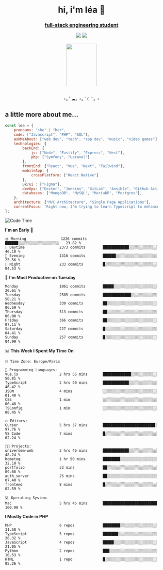 <h1 align="center">hi, i'm léa 🌙</h1>
<h3 align="center"><ins>full-stack engineering student</ins></h3>  
<div align="center">
  <a href="https://www.linkedin.com/in/lea-reiter22/"><img src="https://img.shields.io/badge/LinkedIn-0077B5?style=for-the-badge&logo=linkedin&logoColor=white"/></a>
  <a href="mailto:lea.reiter@outlook.fr"><img src="https://img.shields.io/badge/Contact-2A2A2A?style=for-the-badge&logo=minutemailer&logoColor=white"/></a>
</div>
<br>
  <div align="center">  <img src="https://github.com/xmnchild/xmnchild/blob/main/1702415560_StardewValleyHappyGreyCat.png" height="140" width="100"/>
</div>
<br>
  <p align="center">
                 ⋆｡ ﾟ☁︎｡ ⋆｡ ﾟ☾ ﾟ｡ ⋆
  </p>
  <h2>a little more about me...</h2>
  
```js
const lea = {
    pronouns: "she" | "her",
    code: ["Javascript", "PHP", "SQL"],
    askMeAbout: ["web dev", "tech", "app dev", "music", "video games"],
    technologies: {
        backEnd: {
            js: ["Node", "Fastify", "Express", "Nest"],
            php: ["Symfony", "Laravel"]
        },
        frontEnd: ["React", "Vue", "Next", "Tailwind"],
        mobileApp: {
            crossPlatform: ["React Native"]
        },
        ux/ui : ["Figma"],
        devOps: ["Docker", "Jenkins", "GitLab", "Ansible", "Github Actions"],
        databases: ["MongoDB", "MySQL", "MariaDB", "Postgres"],
    },
    architecture: ["MVC Architecture", "Single Page Applications"],
    currentFocus: "Right now, I'm trying to learn Typescript to enhance my Javascript development.",
};
```
<!--START_SECTION:waka-->
![Code Time](http://img.shields.io/badge/Code%20Time-243%20hrs%2054%20mins-blue)

**I'm an Early 🐤** 

```text
🌞 Morning                1226 commits        ██████░░░░░░░░░░░░░░░░░░░   23.82 % 
🌆 Daytime                2373 commits        ████████████░░░░░░░░░░░░░   46.10 % 
🌃 Evening                1316 commits        ██████░░░░░░░░░░░░░░░░░░░   25.56 % 
🌙 Night                  233 commits         █░░░░░░░░░░░░░░░░░░░░░░░░   04.53 % 
```
📅 **I'm Most Productive on Tuesday** 

```text
Monday                   1061 commits        █████░░░░░░░░░░░░░░░░░░░░   20.61 % 
Tuesday                  2585 commits        █████████████░░░░░░░░░░░░   50.21 % 
Wednesday                339 commits         ██░░░░░░░░░░░░░░░░░░░░░░░   06.59 % 
Thursday                 313 commits         ██░░░░░░░░░░░░░░░░░░░░░░░   06.08 % 
Friday                   366 commits         ██░░░░░░░░░░░░░░░░░░░░░░░   07.11 % 
Saturday                 227 commits         █░░░░░░░░░░░░░░░░░░░░░░░░   04.41 % 
Sunday                   257 commits         █░░░░░░░░░░░░░░░░░░░░░░░░   04.99 % 
```


📊 **This Week I Spent My Time On** 

```text
🕑︎ Time Zone: Europe/Paris

💬 Programming Languages: 
Vue.js                   2 hrs 55 mins       █████████████░░░░░░░░░░░░   50.81 % 
TypeScript               2 hrs 40 mins       ████████████░░░░░░░░░░░░░   46.42 % 
JSON                     4 mins              ░░░░░░░░░░░░░░░░░░░░░░░░░   01.40 % 
CSS                      1 min               ░░░░░░░░░░░░░░░░░░░░░░░░░   00.48 % 
TSConfig                 1 min               ░░░░░░░░░░░░░░░░░░░░░░░░░   00.45 % 

🔥 Editors: 
Cursor                   5 hrs 37 mins       ████████████████████████░   97.76 % 
VS Code                  7 mins              █░░░░░░░░░░░░░░░░░░░░░░░░   02.24 % 

🐱‍💻 Projects: 
universem-web            2 hrs 46 mins       ████████████░░░░░░░░░░░░░   48.24 % 
hometoq                  1 hr 50 mins        ████████░░░░░░░░░░░░░░░░░   32.10 % 
portfolio                33 mins             ██░░░░░░░░░░░░░░░░░░░░░░░   09.68 % 
auth_server              25 mins             ██░░░░░░░░░░░░░░░░░░░░░░░   07.40 % 
frontend                 8 mins              █░░░░░░░░░░░░░░░░░░░░░░░░   02.59 % 

💻 Operating System: 
Mac                      5 hrs 45 mins       █████████████████████████   100.00 % 
```

**I Mostly Code in PHP** 

```text
PHP                      6 repos             ████████░░░░░░░░░░░░░░░░░   31.58 % 
TypeScript               5 repos             ███████░░░░░░░░░░░░░░░░░░   26.32 % 
JavaScript               4 repos             █████░░░░░░░░░░░░░░░░░░░░   21.05 % 
Python                   2 repos             ███░░░░░░░░░░░░░░░░░░░░░░   10.53 % 
HTML                     1 repo              █░░░░░░░░░░░░░░░░░░░░░░░░   05.26 % 
```




<!--END_SECTION:waka-->
